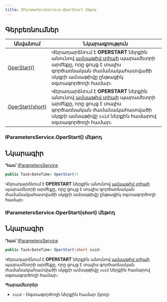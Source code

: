 ```yaml
---
title: IParametersService.OperStart մեթոդ  
---
```


## Գերբեռնումներ

| Անվանում | Նկարագրություն |
|--|--|
| [OperStart()](#iparametersserviceoperstart-մեթոդ) | Վերադարձնում է **OPERSTART** ներքին անունով [ամսաթիվ տիպի](../../types/system_types.md#datefieldtype) պարամետրի արժեքը, որը ցույց է տալիս գործառնական ժամանակահատվածի սկզբի ամսաթիվը ընթացիկ օգտագործողի համար։ |
| [OperStart(short)](#iparametersserviceoperstartshort-մեթոդ) | Վերադարձնում է **OPERSTART** ներքին անունով [ամսաթիվ տիպի](../../types/system_types.md#datefieldtype) պարամետրի արժեքը, որը ցույց է տալիս գործառնական ժամանակահատվածի սկզբի ամսաթիվը `suid` ներքին համարով օգտագործողի համար։ |

### IParametersService.OperStart() մեթոդ

## Նկարագիր

**Դաս՝** [IParametersService](../IParametersService.md)

```c#
public Task<DateTime> OperStart()
```

Վերադարձնում է **OPERSTART** ներքին անունով [ամսաթիվ տիպի](../../types/system_types.md#datefieldtype) պարամետրի արժեքը, որը ցույց է տալիս գործառնական ժամանակահատվածի սկզբի ամսաթիվը ընթացիկ օգտագործողի համար։

### IParametersService.OperStart(short) մեթոդ  

## Նկարագիր

**Դաս՝** [IParametersService](../IParametersService.md)

```c#
public Task<DateTime> OperStart(short suid)
```

Վերադարձնում է **OPERSTART** ներքին անունով [ամսաթիվ տիպի](../../types/system_types.md#datefieldtype) պարամետրի արժեքը, որը ցույց է տալիս գործառնական ժամանակահատվածի սկզբի ամսաթիվը `suid` ներքին համարով օգտագործողի համար։

**Պարամետրեր**

* `suid` - Օգտագործողի ներքին համար (կոդ)։

